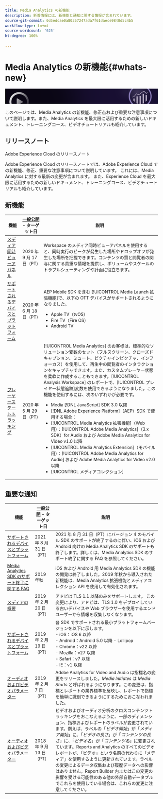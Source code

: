 ```yaml
---
title: Media Analytics の新機能
description: 新着情報には、新機能と通知に関する情報が含まれています。
source-git-commit: 0d5edcae0a80357247ada7f61daece9840d5c4b5
workflow-type: tm+mt
source-wordcount: '625'
ht-degree: 100%

---
```



# Media Analytics の新機能{#whats-new}

![バナー](assets/media_analytics_banner.png)


このページでは、Media Analytics の新機能、修正点および重要な注意事項について説明します。また、Media Analytics を最大限に活用するための新しいドキュメント、トレーニングコース、ビデオチュートリアルも紹介しています。


## リリースノート

Adobe Experience Cloud のリリースノート

Adobe Experience Cloud のリリースノートでは、Adobe Experience Cloud での新機能、修正、重要な注意事項について説明しています。 これには、Media Analytics に対する最新の変更が含まれます。 また、Experience Cloud を最大限に活用するための新しいドキュメント、トレーニングコース、ビデオチュートリアルも紹介しています。

## 新機能

| 機能 | [一般公開](https://experienceleague.adobe.com/docs/analytics/landing/an-releases.html?lang=ja) - ターゲット日 | 説明 |
| ----------- | ---------- | ---------- |
| [メディア同時ビューアパネル](media-reports/media-workspace-panels/media-concurrent-viewers.md) | 2020 年 9 月 17 日（PT） | Workspace のメディア同時ビューアパネルを使用すると、同時実行のピークが発生した場所やドロップオフが発生した場所を把握できます。コンテンツの質と閲覧者の関与に関する貴重な情報を提供し、ボリュームやスケールのトラブルシューティングや計画に役立ちます。 |
| [サポートされるデバイスとプラットフォーム](https://experienceleague.adobe.com/docs/media-analytics/using/supported-devices.html?lang=ja) | 2020 年 6 月 18 日（PT） | AEP Mobile SDK を含む [!UICONTROL Media Launch 拡張機能]で、以下の OTT デバイスがサポートされるようになりました。<ul><li>Apple TV（tvOS）</li><li>Fire TV（Fire OS）</li><li>Android TV</li></ul> |
| [プレーヤーステートトラッキング](https://experienceleague.adobe.com/docs/media-analytics/using/player-state-tracking/player-state-overview.html?lang=ja) | 2020 年 5 月 29 日（PT） | [!UICONTROL Media Analytics] のお客様は、標準的なソリューション変数のセット（フルスクリーン、クローズドキャプション、ミュート、ピクチャインピクチャ、インフォーカス）を使用して、再生中の閲覧者のインタラクションをキャプチャできます。また、カスタムプレーヤー状態を柔軟に作成することもできます。[!UICONTROL Analysis Workspace] のレポートで、[!UICONTROL プレイヤー状態追跡]変数を使用できるようになりました。この機能を使用するには、次のいずれかが必要です。 <ul><li>Media [!DNL JavaScript] SDK 3.0 以降</li><li>[!DNL Adobe Experience Platform]（AEP）SDK で使用する場合：</li><li>[!UICONTROL Media Analytics 拡張機能]（Web 用）：[!UICONTROL Adobe Media Analytics]（3.x SDK）for Audio および Adobe Media Analytics for Video v1.0 以降</li><li>[!UICONTROL Media Analytics Extension]（モバイル用）：[!UICONTROL Adobe Media Analytics for Audio] および Adobe Media Analytics for Video v2.0 以降</li><li>[!UICONTROL メディアコレクション]</li></ul> |


## 重要な通知

| 機能 | [一般公開](https://experienceleague.adobe.com/docs/analytics/landing/an-releases.html) - ターゲット日 | 説明 |
| ----------- | ---------- | ---------- |
| [サポートされるデバイスとプラットフォーム](https://experienceleague.adobe.com/docs/media-analytics/using/supported-devices.html) | 2021 年 8 月 31 日（PT） | 2021 年 8 月 31 日（PT）にバージョン 4 のモバイル SDK のサポートが終了するのに伴い、iOS および Android 向けの Media Analytics SDK のサポートも終了します。詳しくは、Media Analytics SDK のサポート終了に関する FAQ を参照してください。 |
| [Media Analytics SDK のサポート終了に関する FAQ](sdk-implement/end-of-support-faqs.md) | 2019 年秋 | iOS および Android 用 Media Analytics SDK の機能の開発は終了しました。2019 年秋から導入された新機能は、Media Analytics 拡張機能とメディアコレクション API を使用して有効化されます。 |
| [メディアの概要](media-overview.md) | 2019 年 2 月 20 日（PT） | アドビは TLS 1.1 以降のみをサポートします。 この変更により、アドビは、TLS 1.0 をデプロイしている古いデバイスや Web ブラウザーを使用するエンドユーザーから情報を収集しなくなります。 |
| [サポートされるデバイスとプラットフォーム](https://experienceleague.adobe.com/docs/media-analytics/using/supported-devices.html) | 2019 年 2 月 19 日（PT） | 各 SDK でサポートされる最小プラットフォームバージョンを以下に示します。 <br>- iOS：iOS 6 以降<br>- Android：Android 5.0 以降 - Lollipop <br>- Chrome：v22 以降<br>- Mozilla：v27 以降<br> - Safari：v7 以降<br>- IE：v1 以降 |
| [オーディオおよびビデオパラメーター](metrics-and-metadata/audio-video-parameters.md) | 2019 年 2 月 7 日（PT） | Adobe Analytics for Video and Audio は指標名の変更をリリースしました。<i>Media Initiates</i> は <i>Media Starts</i> と呼ばれるようになります。この変更は、指標とレポートの業界標準を反映し、レポートで指標を簡単に識別できるようにするためにおこなわれました。 |
| [オーディオおよびビデオパラメーター](metrics-and-metadata/audio-video-parameters.md) | 2018 年 9 月 13 日（PT） | ビデオおよびオーディオ分析のクロスコンテンツトラッキングをおこなえるように、一部のディメンション、指標およびレポートのラベルが変更されています。例えば、ラベルの「*ビデオ開始*」が「*メディア開始*」に、「*ビデオの長さ*」が「*コンテンツの長さ*」に、「*ビデオ名*」が「*コンテンツ名*」に変更されています。Reports and Analytics のすべてのビデオレポートが、「ビデオ」という名前の代わりに「メディア」を使用するように更新されています。ラベルの変更によるデータ収集および履歴データへの影響はありません。Report Builder 内またはこの変更の影響を受ける可能性のある他の外部自動データプルでこれらを使用している場合は、これらの変更に注意してください。 |




<!-- | title | date | description | -->
